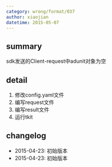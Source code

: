 ```yaml
---
category: wrong/format/037
author: xiaojian
datetime: 2015-05-07
---
```


## summary

sdk发送的Client-request中adunit对象为空

## detail

1. 修改config.yaml文件
1. 编写request文件
1. 编写result文件
1. 运行tkit

## changelog

- 2015-04-23: 初始版本
- 2015-04-23: 初始版本
